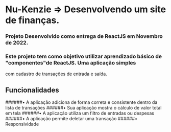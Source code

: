 # Nu-Kenzie => Desenvolvendo um site de finanças.

### Projeto Desenvolvido como entrega de ReactJS em Novembro de 2022.

### Este projeto tem como objetivo utilizar aprendizado básico de "componentes"de ReactJS. Uma aplicação simples
com cadastro de transações de entrada e saída.

## Funcionalidades

######• A aplicação adiciona de forma correta e consistente dentro da lista de transações
######• Sua aplicação mostra o cálculo de valor total em tela
######• A aplicação utiliza um filtro de entradas ou despesas
######• A aplicação permite deletar uma transação
######• Responsividade


